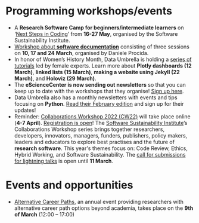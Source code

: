 
# Programming workshops/events
* A **Research Software Camp for beginners/intermediate learners** on ‘[Next Steps in Coding](https://www.software.ac.uk/RSCamp-next-steps-coding)’ from **16-27 May**, organised by the Software Sustainability Institute. 
* [Workshop about **software documentation**](https://docs.google.com/document/d/e/2PACX-1vQEZf-uZkDc1dOAWEUMWN1TaWBIQdED1bCcYGrOL4RP1HTw_juX7DgcG63LGRx3aSkTAtBmKtGRCc_r/pub) consisting of three sessions on **10, 17 and 24 March**, organised by Daniele Procida.
* In honor of Women’s History Month, Data Umbrella is holding a [series of tutorials](https://www.meetup.com/nl-NL/data-umbrella/events/) led by female experts. 
Learn more about **Plotly dashboards (12 March)**, **linked lists (15 March)**, **making a website using Jekyll (22 March)**, and **Holoviz (29 March)**.
* The **eScienceCenter is now sending out newsletters** so that you can keep up to date with the workshops that they organise! 
[Sign up here](https://esciencecenter.us8.list-manage.com/subscribe?u=a0a563ca342f1949246a9f92f&id=31bfc2303d&mc_cid=22d88cb6ae&mc_eid=ce223eff4c). 
* Data Umbrella also has a monthly newsletters with events and tips focusing on **Python**. 
[Read their February edition](https://dataumbrella.substack.com/p/data-umbrella-newsletter-february) and sign up for their updates!
* Reminder: [Collaborations Workshop 2022 (CW22)](http://bit.ly/ssi-cw22) will take place online (**4-7 April**). 
[Registration is open](https://www.eventbrite.co.uk/e/collaborations-workshop-2022-cw22-collabw22-tickets-208545032807)! 
The [Software Sustainability Institute](https://software.ac.uk/)’s Collaborations Workshop series brings together researchers, developers, innovators, managers, funders, publishers, policy makers, leaders and educators to explore best practises and the future of **research software**. 
This year's themes focus on: Code Review, Ethics, Hybrid Working, and Software Sustainability. 
The [call for submissions for lightning talks](https://docs.google.com/forms/d/e/1FAIpQLSeBz6WmZiecKeWz_oua6Ad7E5TRJj0LelW7hMXR021qqUr1Ag/viewform) is open until **11 March**.


# Events and opportunities
* [Alternative Career Paths](https://www.eventbrite.co.uk/e/alternative-career-paths-tickets-265236869617), an annual event providing researchers with alternative career path options beyond academia, takes place on the **9th of March** (12:00 – 17:00)
